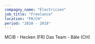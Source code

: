 ```yaml
---
compagny_name: "Électricien"
job_title: "Freelance"
location: "FR/CH"
period: "2010 - 2018"
---
```

MCIB - Hecken (FR)
Das Team - Bâle (CH)  
